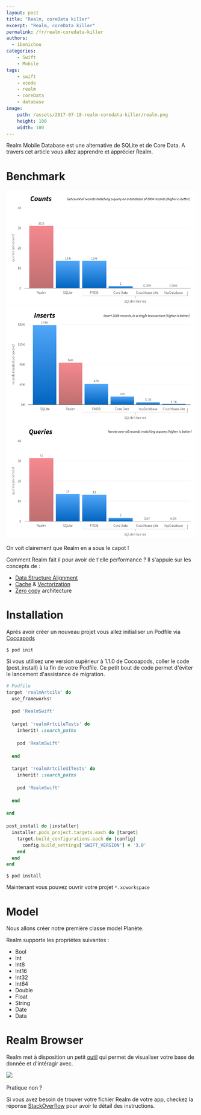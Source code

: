 ```yaml
---
layout: post
title: "Realm, coreData killer"
excerpt: "Realm, coreData killer"
permalink: /fr/realm-coredata-killer
authors:
  - ibenichou
categories:
    - Swift
    - Mobile
tags:
    - swift
    - xcode
    - realm
    - coreData
    - database
image:
    path: /assets/2017-07-18-realm-coredata-killer/realm.png
    height: 100
    width: 100
---
```


Realm Mobile Database est une alternative de SQLite et de Core Data.
A travers cet article vous allez apprendre et apprécier Realm.

# Benchmark

<img src="/assets/2017-07-18-realm-coredata-killer/realm_benchmarks_count.png"  width="600" />
<img src="/assets/2017-07-18-realm-coredata-killer/realm_benchmarks_insert.png" width="600" />
<img src="/assets/2017-07-18-realm-coredata-killer/realm_benchmarks_queries.png" width="600" />

On voit clairement que Realm en a sous le capot !

Comment Realm fait il pour avoir de t'elle performance ?
Il s'appuie sur les concepts de :

* [Data Structure Alignment](https://en.wikipedia.org/wiki/Data_structure_alignment)
* [Cache](https://en.wikipedia.org/wiki/Cache_(computing)) & [Vectorization](https://en.wikipedia.org/wiki/Vectorization)
* [Zero copy](https://en.wikipedia.org/wiki/Zero-copy) architecture

# Installation

Après avoir créer un nouveau projet vous allez initialiser un Podfile via [Cocoapods](https://cocoapods.org/)

```shell
$ pod init
```

Si vous utilisez une version supérieur à 1.1.0 de Cocoapods, coller le code (post_install) à la fin de votre Podfile.
Ce petit bout de code permet d'éviter le lancement d'assistance de migration.

```ruby
# Podfile
target 'realmArtcile' do
  use_frameworks!

  pod 'RealmSwift'

  target 'realmArtcileTests' do
    inherit! :search_paths

    pod 'RealmSwift'

  end

  target 'realmArtcileUITests' do
    inherit! :search_paths

    pod 'RealmSwift'

  end

end

post_install do |installer|
  installer.pods_project.targets.each do |target|
    target.build_configurations.each do |config|
      config.build_settings['SWIFT_VERSION'] = '3.0'
    end
  end
end
```

```shell
$ pod install
```

Maintenant vous pouvez ouvrir votre projet `*.xcworkspace`

# Model

Nous allons créer notre première classe model Planète.

Realm supporte les propriétes suivantes :
* Bool
* Int
* Int8
* Int16
* Int32
* Int64
* Double
* Float
* String
* Date
* Data

# Realm Browser

Realm met à disposition un petit [outil](https://itunes.apple.com/app/realm-browser/id1007457278) qui permet de visualiser votre base de donnée et d'intéragir avec.

<img src="https://realm.io/assets/img/docs/browser.png" />

Pratique non ?

Si vous avez besoin de trouver votre fichier Realm de votre app, checkez la réponse [StackOverflow](https://stackoverflow.com/questions/28465706/how-to-find-my-realm-file/28465803#28465803) pour avoir le détail des instructions.

